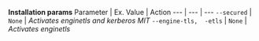 <b>Installation params</b>
Parameter | Ex. Value | Action
--- | --- | ---
`--secured` | `None` | *Activates enginetls and kerberos MIT*
`--engine-tls,  -etls`  | `None` | *Activates enginetls*
